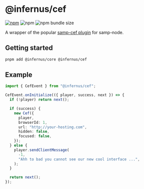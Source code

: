 # @infernus/cef

[![npm](https://img.shields.io/npm/v/@infernus/cef)](https://www.npmjs.com/package/@infernus/cef) ![npm](https://img.shields.io/npm/dy/@infernus/cef) ![npm bundle size](https://img.shields.io/bundlephobia/minzip/@infernus/cef)

A wrapper of the popular [samp-cef plugin](https://github.com/Pycckue-Bnepeg/samp-cef) for samp-node.

## Getting started

```sh
pnpm add @infernus/core @infernus/cef
```

## Example

```ts
import { CefEvent } from "@infernus/cef";

CefEvent.onInitialize(({ player, success, next }) => {
  if (!player) return next();

  if (success) {
    new Cef({
      player,
      browserId: 1,
      url: "http://your-hosting.com",
      hidden: false,
      focused: false,
    });
  } else {
    player.sendClientMessage(
      -1,
      "Ahh to bad you cannot see our new cool interface ...",
    );
  }

  return next();
});
```
